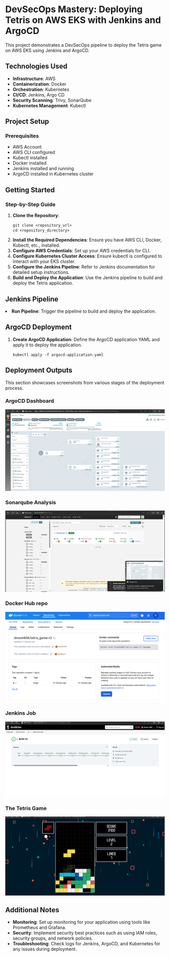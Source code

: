 <!DOCTYPE html>
<html lang="en">
<head>
    <meta charset="UTF-8">
    <meta name="viewport" content="width=device-width, initial-scale=1.0">
</head>
<body>

<h1>DevSecOps Mastery: Deploying Tetris on AWS EKS with Jenkins and ArgoCD</h1>
<p>This project demonstrates a DevSecOps pipeline to deploy the Tetris game on AWS EKS using Jenkins and ArgoCD.</p>

<h2>Technologies Used</h2>
<ul>
    <li><strong>Infrastructure</strong>: AWS</li>
    <li><strong>Containerization</strong>: Docker</li>
    <li><strong>Orchestration</strong>: Kubernetes</li>
    <li><strong>CI/CD</strong>: Jenkins, Argo CD</li>
    <li><strong>Security Scanning</strong>: Trivy, SonarQube</li>
    <li><strong>Kubernetes Management</strong>: Kubectl</li>
</ul>

<h2>Project Setup</h2>
<h3>Prerequisites</h3>
<ul>
    <li>AWS Account</li>
    <li>AWS CLI configured</li>
    <li>Kubectl installed</li>
    <li>Docker installed</li>
    <li>Jenkins installed and running</li>
    <li>ArgoCD installed in Kubernetes cluster</li>
</ul>

<h2>Getting Started</h2>
<h3>Step-by-Step Guide</h3>
<ol>
    <li>
        <strong>Clone the Repository</strong>:
        <pre><code>git clone &lt;repository_url&gt;
cd &lt;repository_directory&gt;</code></pre>
    </li>
    <li><strong>Install the Required Dependencies</strong>: Ensure you have AWS CLI, Docker, Kubectl, etc., installed.</li>
    <li><strong>Configure AWS Credentials</strong>: Set up your AWS credentials for CLI.</li>
    <li><strong>Configure Kubernetes Cluster Access</strong>: Ensure kubectl is configured to interact with your EKS cluster.</li>
    <li><strong>Configure the Jenkins Pipeline</strong>: Refer to Jenkins documentation for detailed setup instructions.</li>
    <li><strong>Build and Deploy the Application</strong>: Use the Jenkins pipeline to build and deploy the Tetris application.</li>
</ol>

<h2>Jenkins Pipeline</h2>
<!-- <ol>
    <li><strong>Create Pipeline Job</strong>: Create a new pipeline job in Jenkins and configure the Jenkinsfile.</li> -->
    <li><strong>Run Pipeline</strong>: Trigger the pipeline to build and deploy the application.</li>
<!-- </ol>
 -->
<h2>ArgoCD Deployment</h2>
<ol>
    <li><strong>Create ArgoCD Application</strong>: Define the ArgoCD application YAML and apply it to deploy the application.
        <pre><code>kubectl apply -f argocd-application.yaml</code></pre>
    </li>
</ol>

<h2>Deployment Outputs</h2>
  <p>This section showcases screenshots from various stages of the deployment process.</p>

<h3>ArgoCD Dashboard</h3>
<img src="Outputs/Argo CD.png" alt="Argo CD">

<h3>Sonarqube Analysis</h3>
<img src="Outputs/Sonarqube.png" alt="Sonarqube ">

<h3>Docker Hub repo</h3>
<img src="Outputs/DockerHub.png" alt="Docker Hub">

<h3>Jenkins Job</h3>
<img src="Outputs/JenkinsJob.png" alt="Jenkins Job">

<h3>The Tetris Game</h3>
<img src="Outputs/GameOutput.png" alt="ArgoCD Dashboard">

<h2>Additional Notes</h2>
<ul>
    <li><strong>Monitoring</strong>: Set up monitoring for your application using tools like Prometheus and Grafana.</li>
    <li><strong>Security</strong>: Implement security best practices such as using IAM roles, security groups, and network policies.</li>
    <li><strong>Troubleshooting</strong>: Check logs for Jenkins, ArgoCD, and Kubernetes for any issues during deployment.</li>
</ul>

</body>
</html>
